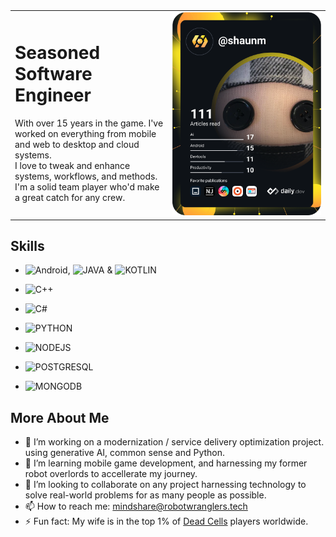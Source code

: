 <table style="margin: auto; width: 100%; table-layout: fixed;">
  <tr>
    <td style="width:50%; text-align: left;">
      <h1>Seasoned Software Engineer</h1>
      <p>
        With over 15 years in the game. I've worked on everything from mobile and web to desktop and cloud systems.<br/>
        I love to tweak and enhance systems, workflows, and methods. I'm a solid team player who'd make a great catch for any crew.
      </p> 
    </td>
    <td style="width: 50%;">
      <img src="https://github.com/gitechshaun/gitechshaun/blob/main/devcard.svg" style="width: 100%;" />
    </td>
  </tr>
</table>

## Skills 
- ![Android](https://img.shields.io/badge/Android-3DDC84?style=for-the-badge&logo=android&logoColor=white),  ![JAVA](https://img.shields.io/badge/Java-ED8B00?style=for-the-badge&logo=openjdk&logoColor=white) &  ![KOTLIN](https://img.shields.io/badge/Kotlin-0095D5?&style=for-the-badge&logo=kotlin&logoColor=white) 

- ![C++](https://img.shields.io/badge/C%2B%2B-00599C?style=for-the-badge&logo=c%2B%2B&logoColor=white)
- ![C#](https://img.shields.io/badge/C%23-239120?style=for-the-badge&logo=c-sharp&logoColor=white) 
- ![PYTHON](https://img.shields.io/badge/Python-14354C?style=for-the-badge&logo=python&logoColor=white)    
- ![NODEJS](https://img.shields.io/badge/Node.js-43853D?style=for-the-badge&logo=node.js&logoColor=white)    
- ![POSTGRESQL](https://img.shields.io/badge/PostgreSQL-316192?style=for-the-badge&logo=postgresql&logoColor=white)
- ![MONGODB](https://img.shields.io/badge/MongoDB-4EA94B?style=for-the-badge&logo=mongodb&logoColor=white)

## More About Me

- 🔭 I’m working on a modernization / service delivery optimization project. using generative AI, common sense and Python. 
- 🌱 I’m learning mobile game development, and harnessing my former robot overlords to accellerate my journey. 
- 👯 I’m looking to collaborate on any project harnessing technology to solve real-world problems for as many people as possible. 
- 📫 How to reach me: mindshare@robotwranglers.tech 
- ⚡ Fun fact: My wife is in the top 1% of [Dead Cells](https://dead-cells.com) players worldwide.

<!---
gitechshaun/gite- chshaun is a ✨ special ✨ repository because its `README.md` (this file) appears on your GitHub profile.
You can click the Preview link to take a look at your changes.
--->
